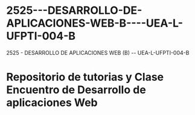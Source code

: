 # 2525---DESARROLLO-DE-APLICACIONES-WEB-B----UEA-L-UFPTI-004-B
2525 - DESARROLLO DE APLICACIONES WEB (B) -- UEA-L-UFPTI-004-B
# Repositorio de tutorias y Clase Encuentro de Desarrollo de aplicaciones Web
